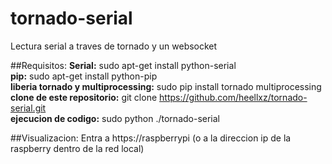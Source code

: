# tornado-serial
Lectura serial a traves de tornado y un websocket

##Requisitos:
**Serial:** sudo apt-get install python-serial </br>
**pip:** sudo apt-get install python-pip </br>
**liberia tornado y multiprocessing:** sudo pip install tornado multiprocessing </br>
**clone de este repositorio:** git clone https://github.com/heellxz/tornado-serial.git </br>
**ejecucion de codigo:** sudo python ./tornado-serial

##Visualizacion:
Entra a https://raspberrypi (o a la direccion ip de la raspberry dentro de la red local)